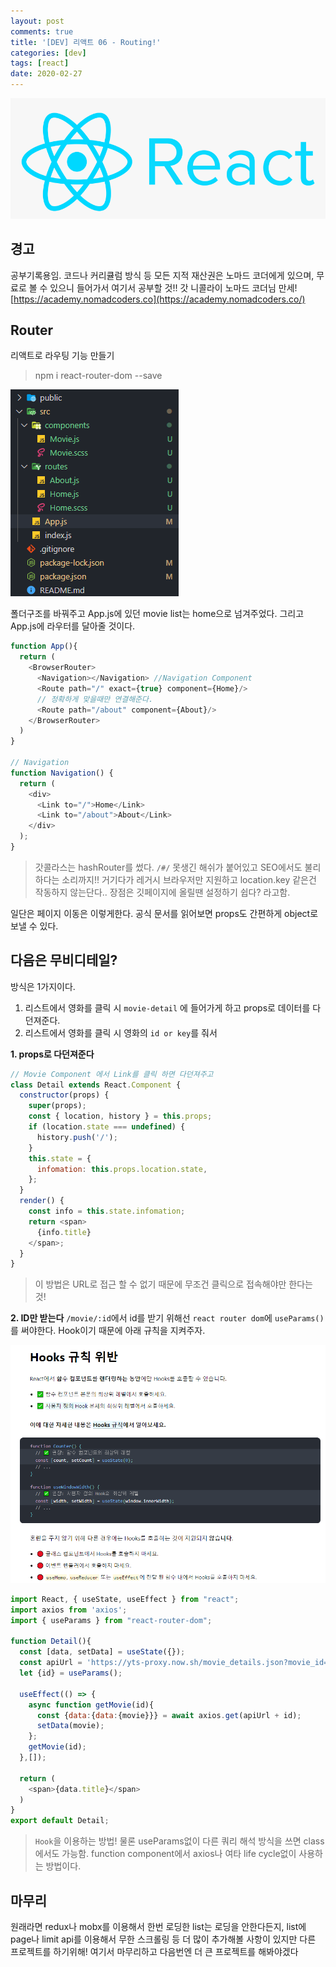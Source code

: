 ```yaml
---
layout: post
comments: true
title: '[DEV] 리액트 06 - Routing!'
categories: [dev]
tags: [react]
date: 2020-02-27
---
```

![headerimg](/assets/img/subcate/react.png)

## 경고
공부기록용임.
코드나 커리큘럼 방식 등 모든 지적 재산권은 노마드 코더에게 있으며,
무료로 볼 수 있으니 들어가서 여기서 공부할 것!!
갓 니콜라이 노마드 코더님 만세!
[https://academy.nomadcoders.co](https://academy.nomadcoders.co/)



## Router
리액트로 라우팅 기능 만들기
> npm i react-router-dom --save

![image](/assets/img/post/react-01/Screenshot_8.png)

폴더구조를 바꿔주고 App.js에 있던 movie list는 home으로 넘겨주었다.
그리고 App.js에 라우터를 달아줄 것이다.

~~~javascript
function App(){
  return (
    <BrowserRouter>
      <Navigation></Navigation> //Navigation Component
      <Route path="/" exact={true} component={Home}/>
      // 정확하게 맞을때만 연결해준다.
      <Route path="/about" component={About}/>
    </BrowserRouter>
  )
}

// Navigation
function Navigation() {
  return (
    <div>
      <Link to="/">Home</Link>
      <Link to="/about">About</Link>
    </div>
  );
}
~~~
> 갓콜라스는 hashRouter를 썼다. `/#/` 못생긴 해쉬가 붙어있고 SEO에서도 불리하다는 소리까지!! 거기다가 레거시 브라우저만 지원하고 location.key 같은건 작동하지 않는단다..
> 장점은 깃페이지에 올릴땐 설정하기 쉽다? 라고함.

일단은 페이지 이동은 이렇게한다.
공식 문서를 읽어보면 props도 간편하게 object로 보낼 수 있다.


## 다음은 무비디테일?
방식은 1가지이다. 
1. 리스트에서 영화를 클릭 시 `movie-detail` 에 들어가게 하고 props로 데이터를 다 던져준다.
2. 리스트에서 영화를 클릭 시 영화의 `id or key`를 줘서 


**1. props로 다던져준다**
~~~javascript
// Movie Component 에서 Link를 클릭 하면 다던져주고
class Detail extends React.Component {
  constructor(props) {
    super(props);
    const { location, history } = this.props;
    if (location.state === undefined) {
      history.push('/');
    }
    this.state = {
      infomation: this.props.location.state,
    };
  }
  render() {
    const info = this.state.infomation;
    return <span>
      {info.title}
    </span>;
  }
}
~~~
> 이 방법은 URL로 접근 할 수 없기 때문에 무조건 클릭으로 접속해야만 한다는 것!



**2. ID만 받는다**
`/movie/:id`에서 id를 받기 위해선 `react router dom`에 `useParams()`를 써야한다. Hook이기 때문에 아래 규칙을 지켜주자.

![image](/assets/img/post/react-01/Screenshot_9.png)

~~~javascript
import React, { useState, useEffect } from "react";
import axios from 'axios';
import { useParams } from "react-router-dom";

function Detail(){
  const [data, setData] = useState({});
  const apiUrl = 'https://yts-proxy.now.sh/movie_details.json?movie_id=';
  let {id} = useParams();

  useEffect(() => {
    async function getMovie(id){
      const {data:{data:{movie}}} = await axios.get(apiUrl + id);
      setData(movie);
    };
    getMovie(id);
  },[]);

  return (
    <span>{data.title}</span>
  )
}
export default Detail;
~~~
> `Hook`을 이용하는 방법! 물론 useParams없이 다른 쿼리 해석 방식을 쓰면 class에서도 가능함.
> function component에서 axios나 여타 life cycle없이 사용하는 방법이다.


## 마무리
원래라면 redux나 mobx를 이용해서 한번 로딩한 list는 로딩을 안한다든지,
list에 page나 limit api를 이용해서 무한 스크롤링 등 더 많이 추가해볼 사항이 있지만
다른 프로젝트를 하기위해! 여기서 마무리하고 다음번엔 더 큰 프로젝트를 해봐야겠다